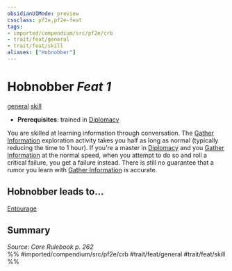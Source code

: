 ```yaml
---
obsidianUIMode: preview
cssclass: pf2e,pf2e-feat
tags:
- imported/compendium/src/pf2e/crb
- trait/feat/general
- trait/feat/skill
aliases: ["Hobnobber"]
---
```

# Hobnobber  *Feat 1*  
[general](general.md)  [skill](skill.md)  

- **Prerequisites**: trained in [Diplomacy](../skills.md#Diplomacy)

You are skilled at learning information through conversation. The [Gather Information](gather-information.md) exploration activity takes you half as long as normal (typically reducing the time to 1 hour). If you're a master in [Diplomacy](../skills.md#Diplomacy) and you [Gather Information](gather-information.md) at the normal speed, when you attempt to do so and roll a critical failure, you get a failure instead. There is still no guarantee that a rumor you learn with [Gather Information](gather-information.md) is accurate.

## Hobnobber leads to...

[Entourage](entourage-locg.md)

## Summary

*Source: Core Rulebook p. 262*  
%% #imported/compendium/src/pf2e/crb #trait/feat/general #trait/feat/skill %%